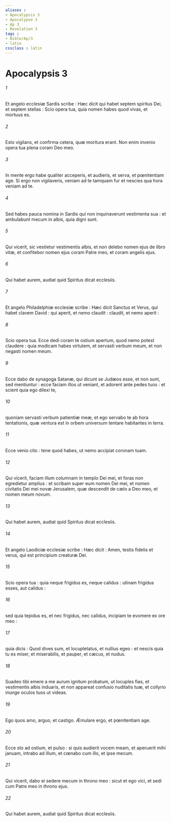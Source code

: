 ```yaml
---
aliases : 
- Apocalypsis 3
- Apocalypse 3
- Ap 3
- Revelation 3
tags : 
- Bible/Ap/3
- latin
cssclass : latin
---
```


# Apocalypsis 3

###### 1
Et angelo ecclesiæ Sardis scribe : Hæc dicit qui habet septem spiritus Dei, et septem stellas : Scio opera tua, quia nomen habes quod vivas, et mortuus es.
###### 2
Esto vigilans, et confirma cetera, quæ moritura erant. Non enim invenio opera tua plena coram Deo meo.
###### 3
In mente ergo habe qualiter acceperis, et audieris, et serva, et pœnitentiam age. Si ergo non vigilaveris, veniam ad te tamquam fur et nescies qua hora veniam ad te.
###### 4
Sed habes pauca nomina in Sardis qui non inquinaverunt vestimenta sua : et ambulabunt mecum in albis, quia digni sunt.
###### 5
Qui vicerit, sic vestietur vestimentis albis, et non delebo nomen ejus de libro vitæ, et confitebor nomen ejus coram Patre meo, et coram angelis ejus.
###### 6
Qui habet aurem, audiat quid Spiritus dicat ecclesiis.
###### 7
Et angelo Philadelphiæ ecclesiæ scribe : Hæc dicit Sanctus et Verus, qui habet clavem David : qui aperit, et nemo claudit : claudit, et nemo aperit :
###### 8
Scio opera tua. Ecce dedi coram te ostium apertum, quod nemo potest claudere : quia modicam habes virtutem, et servasti verbum meum, et non negasti nomen meum.
###### 9
Ecce dabo de synagoga Satanæ, qui dicunt se Judæos esse, et non sunt, sed mentiuntur : ecce faciam illos ut veniant, et adorent ante pedes tuos : et scient quia ego dilexi te,
###### 10
quoniam servasti verbum patientiæ meæ, et ego servabo te ab hora tentationis, quæ ventura est in orbem universum tentare habitantes in terra.
###### 11
Ecce venio cito : tene quod habes, ut nemo accipiat coronam tuam.
###### 12
Qui vicerit, faciam illum columnam in templo Dei mei, et foras non egredietur amplius : et scribam super eum nomen Dei mei, et nomen civitatis Dei mei novæ Jerusalem, quæ descendit de cælo a Deo meo, et nomen meum novum.
###### 13
Qui habet aurem, audiat quid Spiritus dicat ecclesiis.
###### 14
Et angelo Laodiciæ ecclesiæ scribe : Hæc dicit : Amen, testis fidelis et verus, qui est principium creaturæ Dei.
###### 15
Scio opera tua : quia neque frigidus es, neque calidus : utinam frigidus esses, aut calidus :
###### 16
sed quia tepidus es, et nec frigidus, nec calidus, incipiam te evomere ex ore meo :
###### 17
quia dicis : Quod dives sum, et locupletatus, et nullius egeo : et nescis quia tu es miser, et miserabilis, et pauper, et cæcus, et nudus.
###### 18
Suadeo tibi emere a me aurum ignitum probatum, ut locuples fias, et vestimentis albis induaris, et non appareat confusio nuditatis tuæ, et collyrio inunge oculos tuos ut videas.
###### 19
Ego quos amo, arguo, et castigo. Æmulare ergo, et pœnitentiam age.
###### 20
Ecce sto ad ostium, et pulso : si quis audierit vocem meam, et aperuerit mihi januam, intrabo ad illum, et cœnabo cum illo, et ipse mecum.
###### 21
Qui vicerit, dabo ei sedere mecum in throno meo : sicut et ego vici, et sedi cum Patre meo in throno ejus.
###### 22
Qui habet aurem, audiat quid Spiritus dicat ecclesiis.
